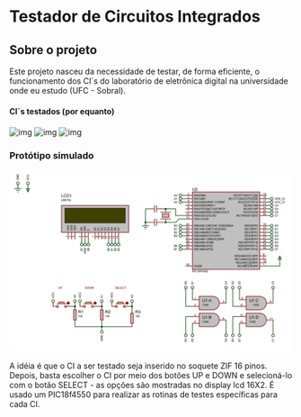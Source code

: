 # Testador de Circuitos Integrados 

## Sobre o projeto
Este projeto nasceu da necessidade de testar, de forma eficiente, o funcionamento dos CI´s do laboratório de eletrônica digital na universidade onde eu estudo (UFC - Sobral).

<!-- <div style ="display: inline_block">
    <img align="center" alt="img" src="https://img.shields.io/badge/C-00599C?style=for-the-badge&logo=c&logoColor=white"/>
    <img align="center" alt="img" src="https://img.shields.io/badge/Visual_Studio_Code-0078D4?style=for-the-badge&logo=visual%20studio%20code&logoColor=white"/>
</div> -->

#### CI´s testados (por equanto)
<div style ="display: inline_block">
    <img align="center" alt="img" src="https://badgen.net/badge/CI/7408/:color?color=blue"/>
    <img align="center" alt="img" src="https://badgen.net/badge/CI/7432/:color?color=blue"/>
    <img align="center" alt="img" src="https://badgen.net/badge/CI/7404/:color?color=blue"/> 
</div>

### Protótipo simulado
<img src="https://github.com/JonasFortes12/Testador_de_Circuitos_Integrados/blob/master/Assets/pCI7408.jpg" width="700px" alt="img prototipo"/>

A idéia é que o CI a ser testado seja inserido no soquete ZIF 16 pinos. Depois, basta escolher o CI por meio dos botões UP e DOWN e selecioná-lo com o botão SELECT - as opções são mostradas no display lcd 16X2. É usado um PIC18f4550 para realizar as rotinas de testes específicas para cada CI.
